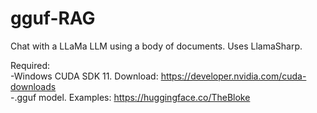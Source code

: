 # gguf-RAG
Chat with a LLaMa LLM using a body of documents. Uses LlamaSharp.

Required:  
-Windows CUDA SDK 11. Download: https://developer.nvidia.com/cuda-downloads  
-.gguf model. Examples: https://huggingface.co/TheBloke  